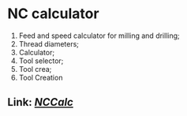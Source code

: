 # NC calculator

1. Feed and speed calculator for milling and drilling;
2. Thread diameters;
3. Calculator;
4. Tool selector;
5. Tool crea;
6. Tool Creation

## Link: [_NCCalc_](https://nccalc.herokuapp.com/)
